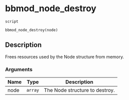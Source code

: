 # bbmod_node_destroy
`script`
```gml
bbmod_node_destroy(node)
```

## Description
Frees resources used by the Node structure from memory.

### Arguments
| Name | Type | Description |
| ---- | ---- | ----------- |
| node | `array` | The Node structure to destroy. |